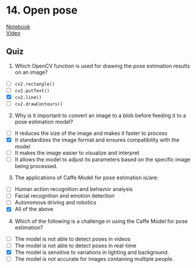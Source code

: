 # 14. Open pose
[Notebook](https://colab.research.google.com/drive/1zF9iKtDz7ijz5Gl3f1pvA4TjXtSoP7FZ)<br>
[Video](https://www.youtube.com/watch?v=Fe3SJuQM7bs)<br>

## Quiz
1. Which OpenCV function is used for drawing the pose estimation results on an image?
- [ ] `cv2.rectangle()`
- [ ] `cv2.putText()`
- [x] `cv2.line()`
- [ ] `cv2.drawContours()`

2. Why is it important to convert an image to a blob before feeding it to a pose estimation model?
- [ ] It reduces the size of the image and makes it faster to process
- [x] It standardizes the image format and ensures compatibility with the model
- [ ] It makes the image easier to visualize and interpret
- [ ] It allows the model to adjust its parameters based on the specific image being processed.

3. The applications of Caffe Model for pose estimation is/are:
- [ ] Human action recognition and behavior analysis
- [ ] Facial recognition and emotion detection
- [ ] Autonomous driving and robotics
- [x] All of the above

4. Which of the following is a challenge in using the Caffe Model for pose estimation?
- [ ] The model is not able to detect poses in videos
- [ ] The model is not able to detect poses in real-time
- [x] The model is sensitive to variations in lighting and background.
- [ ] The model is not accurate for images containing multiple people.